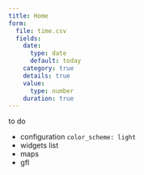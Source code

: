 ```yaml
---
title: Home
form:
  file: time.csv
  fields:
    date:
      type: date
      default: today
    category: true
    details: true
    value:
      type: number
    duration: true
---
```


to do
- configuration `color_scheme: light`
- widgets list
- maps
- gfl